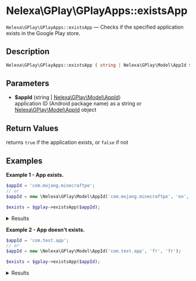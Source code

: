 # Nelexa\GPlay\GPlayApps::existsApp
`Nelexa\GPlay\GPlayApps::existsApp` — Checks if the specified application exists in the Google Play store.

## Description
```php
Nelexa\GPlay\GPlayApps::existsApp ( string | Nelexa\GPlay\Model\AppId $appId ) : bool
```

## Parameters
* **$appId** (string | [Nelexa\GPlay\Model\AppId](../AppId/README.md))  
application ID (Android package name) as a string or [Nelexa\GPlay\Model\AppId](../AppId/README.md) object

## Return Values
returns `true` if the application exists, or `false` if not

## Examples
**Example 1 - App exists.**
```php
$appId = 'com.mojang.minecraftpe';
// or
$appId = new \Nelexa\GPlay\Model\AppId('com.mojang.minecraftpe', 'en', 'in');

$exists = $gplay->existsApp($appId);
```
<details>
  <summary>Results</summary>

```php
true
```

</details>

**Example 2 - App doesn't exists.**
```php
$appId = 'com.test.app';
// or
$appId = new \Nelexa\GPlay\Model\AppId('com.test.app', 'fr', 'fr');

$exists = $gplay->existsApp($appId);
```
<details>
  <summary>Results</summary>

```php
false
```

</details>

